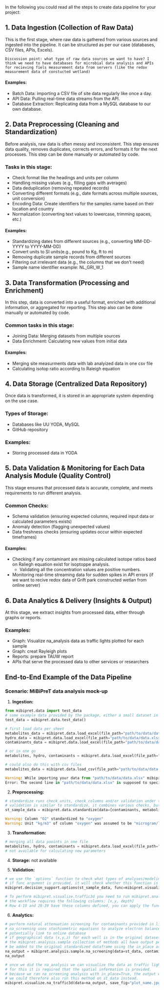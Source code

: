 
In the following you could read all the steps to create data pipeline for your project: 

## 1. Data Ingestion (Collection of Raw Data)
This is the first stage, where raw data is gathered from various sources and ingested into the pipeline. It can be structured as per our case (databases, CSV files, APIs, Excels).

```
Discussion point: what type of raw data sources we want to have? I think we need to have databases for microbial data analysis and APIs for recieving fiels measurement data from servers (like the redox measurement data of constucted wetland)
```

#### Examples:
- Batch Data: importing a CSV file of site data regularly like once a day.
- API Data: Pulling real-time data streams from the API.
- Database Extraction: Replicating data from a MySQL database to our own database.


## 2. Data Preprocessing (Cleaning and Standardization)
Before analysis, raw data is often messy and inconsistent. This step ensures data quality, removes duplicates, corrects errors, and formats it for the next processes. This step can be done manually or automated by code.

### Tasks in this stage:
- Check format like the headings and units per column
- Handling missing values (e.g., filling gaps with averages)
- Data deduplication (removing repeated records)
- Converting different formats (e.g., date formats across multiple sources, unit conversion)
- Encoding Data: Create identifiers for the samples name based on their location and country
- Normalization (converting text values to lowercase, trimming spaces, etc.)

#### Examples:
- Standardizing dates from different sources (e.g., converting MM-DD-YYYY to YYYY-MM-DD)
- Convert units to SI units(e.g., pound to Kg, ft to m)
- Removing duplicate sample records from different sources
- Filtering out irrelevant data (e.g., the columns that we don't need)
- Sample name identifier example: NL_GRI_W_1

## 3. Data Transformation (Processing and Enrichment)
In this step, data is converted into a useful format, enriched with additional information, or aggregated for reporting. This step also can be done manually or automated by code.

### Common tasks in this stage:
- Joining Data: Merging datasets from multiple sources
- Data Enrichment: Calculating new values from initial data

#### Examples:
- Merging site measurments data with lab analyized data in one csv file
- Calculating isotop ratio according to Raleigh equation

## 4. Data Storage (Centralized Data Repository)
Once data is transformed, it is stored in an appropriate system depending on the use case.

### Types of Storage:
- Databases like UU YODA, MySQL
- GitHub repository

### Examples:
- Storing processed data in YODA

## 5. Data Validation & Monitoring for Each Data Analysis Module  (Quality Control)
This stage ensures that processed data is accurate, complete, and meets requirements to run different analysis.

### Common Checks:
- Schema validation (ensuring expected columns, required input data or calculated parameters exists)
- Anomaly detection (flagging unexpected values)
- Data freshness checks (ensuring updates occur within expected timeframes)

#### Examples:
- Checking if any contaminant are missing calculated isotope ratios baed on Raliegh equation exist for isoptoppe analysis. 
  - Validating all the concentration values are positive numbers.  
- Monitoring real-time streaming data for sudden spikes in API errors (if we want to recive redox data of Grift park constructed wetlan from online server)

## 6. Data Analytics & Delivery (Insights & Output)
At this stage, we extract insights from processed data, either through graphs or reports.

### Examples:
- Graph: Visualize na_analysis data as traffic lights plotted for each sample
- Graph: creat Rayleigh plots
- Reports: prepare TAUW report
- APIs that serve the processed data to other services or researchers



## End-to-End Example of the Data Pipeline

### Scenario: MiBiPreT data analysis mock-up

1. **Ingestion:**
```python
from mibipret.data import test_data
# some example data provided by the package, either a small dataset in the repository or downloading it from an online resource
test_data = mibipret.data.test_data()

# first load data per sheet
metabolites_data = mibipret.data.load_excel(file_path="path/to/data/data.xlsx", sheet=1, verbose=True, store_provenance=True)
hydro_data = mibipret.data.load_excel(file_path="path/to/data/data.xlsx", sheet=2, verbose=True, store_provenance=True)
contaminants_data = mibipret.data.load_excel(file_path="path/to/data/data.xlsx", sheet=5, verbose=True, store_provenance=True)

# or in one go
metabolites, hydro, contaminants = mibipret.data.load_excel(file_path="path/to/data/data.xlsx", sheet=[1,2,5], verbose=True, store_provenance=True)

# could also do this with csv files
metabolites_data = mibipret.data.load_csv(file_path="path/to/data/data.csv", verbose=True, store_provenance=True)

Warning: While importing your data from "path/to/data/data.xlsx" mibipret detected macros. Mind that these are not imported. 
Error: The second line in "path/to/data/data.xlsx" is supposed to specify the units. No units were detected in this line, check www.mibipretdocs.nl/dataloading.
```

2. **Preprocessing:** 
```python
# standardize runs check_units, check_columns and/or validation under the hood
# validation is similar to standardize, it combines various checks, but it does not create a new standardized dataset as standardize does
st_sample_data = mibipret.data.standardize(data=[contaminants, metabolites], data_type="sample", store_csv=True, verbose=True, store_provenance=True)

Warning: Column "O2" standardized to "oxygen"
Warning: Unit "kg/m3" of column "oxygen" was assumed to be "microgram/liter", make sure this conversion is valid. Check www.mibipretdocs.nl/unit-conversion.
```

3. **Transformation:** 
```python
# merging all data pooints in one file
metabolites, hydro, contaminants = mibipret.data.load_excel(file_path="path/to/data/data.xlsx", sheet=[1,2,5], verbose=True, store_provenance=True)
# not available for calculating new parameters
```

4. **Storage:**
not available

5. **Validation:** 
```python
# we use the `options` function to check what types of analyses/modeling/visualization/reports we can do on the dataset
# if func argument is provided, it will check whether this function is possible and if not what else is needed
mibipret.decision_support.options(st_sample_data, func=mibipret.visualize.traffic3d)

# To perform mibipret.visualize.traffic3d you need to run mibipret.analysis.na_screening
# the workflow requires the following columns: [x,y, depth]
# Row 4-19 and 28-39 have these columns defined, you can apply the function on these rows.
```

6. **Analytics:** 
```python
# perform natural attenuation screening for contaminants provided in list or defaulting to the default set "BTEXIIN"
# na_screening uses stochiometric equations to analyze electron balance, these equations are contained in included file
# potentially link to online database
# if geographical data (x,y,z) for each well is in the original dataset, this will be also stored in the na_output
# the mibipret.analysis.sample collection of methods all have output per sample (that was analyzed) and can potentially 
# be added to the original standardized dataframe using the in_place argument
na_output = mibipret.analysis.sample.na_screening(data=st_data, contaminants=["name1", "name2", "name3"], in_place=True)
na_output

# once we did the na_analysis we can visualize the data as traffic lights plotted for each sample in space
# for this it is required that the spatial information is provided.
# because we ran na_screening analysis with in_place=True, the output was also added to the original st_data 
# we could therefore also run this method on st_data instead. 
mibipret.visualize.na_traffic3d(data=na_output, save_fig="plot_name.jpg")
```

